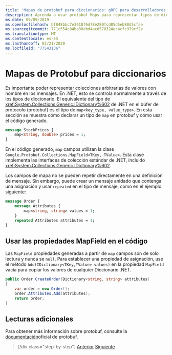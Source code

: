 ```yaml
---
title: 'Mapas de protobuf para diccionarios: gRPC para desarrolladores de WCF'
description: Aprenda a usar protobuf Maps para representar tipos de diccionario en .NET.
ms.date: 09/09/2019
ms.openlocfilehash: bf848bbc7e3618f6d78e280fcd85d5eb88d5cfae
ms.sourcegitcommit: 771c554c84ba38cbd4ac0578324ec4cfc979cf2e
ms.translationtype: MT
ms.contentlocale: es-ES
ms.lasthandoff: 02/21/2020
ms.locfileid: "77543136"
---
```

# <a name="protobuf-maps-for-dictionaries"></a>Mapas de Protobuf para diccionarios

Es importante poder representar colecciones arbitrarias de valores con nombre en los mensajes. En .NET, esto se controla normalmente a través de los tipos de diccionario. El equivalente del tipo de <xref:System.Collections.Generic.IDictionary%602> de .NET en el búfer de protocolo (protobuf) es el tipo de `map<key_type, value_type>`. En esta sección se muestra cómo declarar un tipo de `map` en protobuf y cómo usar el código generado.

```protobuf
message StockPrices {
    map<string, double> prices = 1;
}
```

En el código generado, `map` campos utilizan la clase `Google.Protobuf.Collections.MapField<TKey, TValue>`. Esta clase implementa las interfaces de colección estándar de .NET, incluido <xref:System.Collections.Generic.IDictionary%602>.

Los campos de mapa no se pueden repetir directamente en una definición de mensaje. Sin embargo, puede crear un mensaje anidado que contenga una asignación y usar `repeated` en el tipo de mensaje, como en el ejemplo siguiente:

```protobuf
message Order {
    message Attributes {
        map<string, string> values = 1;
    }
    repeated Attributes attributes = 1;
}
```

## <a name="using-mapfield-properties-in-code"></a>Usar las propiedades MapField en el código

Las `MapField` propiedades generadas a partir de `map` campos son de solo lectura y nunca se `null`. Para establecer una propiedad de asignación, use el método `Add(IDictionary<TKey,TValue> values)` en la propiedad `MapField` vacía para copiar los valores de cualquier Diccionario .NET.

```csharp
public Order CreateOrder(Dictionary<string, string> attributes)
{
    var order = new Order();
    order.Attributes.Add(attributes);
    return order;
}
```

## <a name="further-reading"></a>Lecturas adicionales

Para obtener más información sobre protobuf, consulte la [documentación](https://developers.google.com/protocol-buffers/docs/overview)oficial de protobuf.

>[!div class="step-by-step"]
>[Anterior](protobuf-enums.md)
>[Siguiente](wcf-services-to-grpc-comparison.md)
